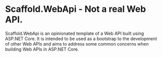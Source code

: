 # Scaffold.WebApi - Not a real Web API. #

Scaffold.WebApi is an opinionated template of a Web API built using ASP.NET Core. It is intended to be used as a bootstrap to the development of other Web APIs and aims to address some common concerns when building Web APIs in ASP.NET Core.
